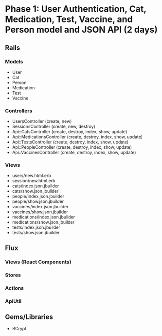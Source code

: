 # Phase 1: User Authentication, Cat, Medication, Test, Vaccine, and Person model and JSON API (2 days)

## Rails
### Models
* User
* Cat
* Person
* Medication
* Test
* Vaccine

### Controllers
* UsersController (create, new)
* SessionsController (create, new, destroy)
* Api::CatsController (create, destroy, index, show, update)
* Api::MedicationsController (create, destroy, index, show, update)
* Api::TestsController (create, destroy, index, show, update)
* Api::PeopleController (create, destroy, index, show, update)
* Api::VaccinesController (create, destroy, index, show, update)

### Views
* users/new.html.erb
* session/new.html.erb
* cats/index.json.jbuilder
* cats/show.json.jbuilder
* people/index.json.jbuilder
* people/show.json.jbuilder
* vaccines/index.json.jbuilder
* vaccines/show.json.jbuilder
* medications/index.json.jbuilder
* medications/show.json.jbuilder
* tests/index.json.jbuilder
* tests/show.json.jbuilder

## Flux
### Views (React Components)

### Stores

### Actions

### ApiUtil

## Gems/Libraries
* BCrypt
